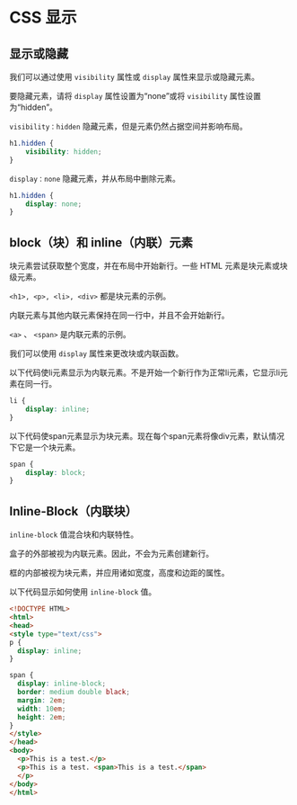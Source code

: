 # CSS 显示

## 显示或隐藏

我们可以通过使用 `visibility` 属性或 `display` 属性来显示或隐藏元素。

要隐藏元素，请将 `display` 属性设置为“none”或将 `visibility` 属性设置为“hidden”。

`visibility：hidden` 隐藏元素，但是元素仍然占据空间并影响布局。

```css
h1.hidden {
    visibility: hidden;
}
```

`display：none` 隐藏元素，并从布局中删除元素。

```css
h1.hidden {
    display: none;
}
```

## block（块）和 inline（内联）元素

块元素尝试获取整个宽度，并在布局中开始新行。一些 HTML 元素是块元素或块级元素。

`<h1>, <p>, <li>, <div>` 都是块元素的示例。

内联元素与其他内联元素保持在同一行中，并且不会开始新行。

`<a>` 、 `<span>` 是内联元素的示例。

我们可以使用 `display` 属性来更改块或内联函数。

以下代码使li元素显示为内联元素。不是开始一个新行作为正常li元素，它显示li元素在同一行。

```css
li {
    display: inline;
}
```

以下代码使span元素显示为块元素。现在每个span元素将像div元素，默认情况下它是一个块元素。

```css
span {
    display: block;
}
```

## Inline-Block（内联块）

`inline-block` 值混合块和内联特性。

盒子的外部被视为内联元素。因此，不会为元素创建新行。

框的内部被视为块元素，并应用诸如宽度，高度和边距的属性。

以下代码显示如何使用 `inline-block` 值。

```html
<!DOCTYPE HTML>
<html>
<head>
<style type="text/css">
p {
  display: inline;
}

span {
  display: inline-block;
  border: medium double black;
  margin: 2em;
  width: 10em;
  height: 2em;
}
</style>
</head>
<body>
  <p>This is a test.</p>
  <p>This is a test. <span>This is a test.</span>
  </p>
</body>
</html>
```
